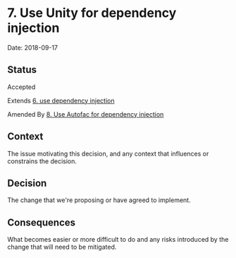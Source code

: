# 7. Use Unity for dependency injection

Date: 2018-09-17

## Status

Accepted

Extends [6. use dependency injection](0006-use-dependency-injection.md)

Amended By [8. Use Autofac for dependency injection](0008-use-autofac-for-dependency-injection.md)

## Context

The issue motivating this decision, and any context that influences or constrains the decision.

## Decision

The change that we're proposing or have agreed to implement.

## Consequences

What becomes easier or more difficult to do and any risks introduced by the change that will need to be mitigated.
